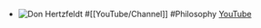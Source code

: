 - ![Don Hertzfeldt](https://yt3.googleusercontent.com/hHR5WxUPvBRDc1suQxK4E-AUbB8Hb0_qRvhRqKLi_GztwrK0n3eE23q8UnI10aKpYEYz8BEdlG0=w2560-fcrop64=1,00005a57ffffa5a8-k-c0xffffffff-no-nd-rj)
  #[[YouTube/Channel]] #Philosophy
  [YouTube](https://www.youtube.com/@don-hertzfeldt)